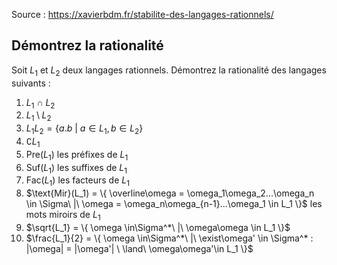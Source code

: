 Source : https://xavierbdm.fr/stabilite-des-langages-rationnels/

## Démontrez la rationalité 
Soit $L_1$ et $L_2$ deux langages rationnels.
Démontrez la rationalité des langages suivants :
1) $L_1\ \cap\ L_2$
2) $L_1 \setminus L_2$
3) $L_1L_2 = \{ a.b \ |\ a\in L_1, b\in L_2\}$
4) $\complement L_1$
5) $\text{Pre}(L_1)$ les préfixes de $L_1$
6) $\text{Suf}(L_1)$ les suffixes de $L_1$
7) $\text{Fac}(L_1)$ les facteurs de $L_1$
8) $\text{Mir}(L_1) = \{ \overline\omega = \omega_1\omega_2...\omega_n \in \Sigma\ |\ \omega = \omega_n\omega_{n-1}...\omega_1 \in L_1 \}$ les mots miroirs de $L_1$
9) $\sqrt{L_1} = \{ \omega \in\Sigma^*\ |\ \omega\omega \in L_1 \}$
10) $\frac{L_1}{2} = \{ \omega \in\Sigma^*\ |\ \exist\omega' \in \Sigma^* : |\omega| = |\omega'| \ \land\ \omega\omega'\in L_1 \}$
<!--stackedit_data:
eyJoaXN0b3J5IjpbLTYzNDIyNzc4NywtMjg2NDE2MjAwXX0=
-->